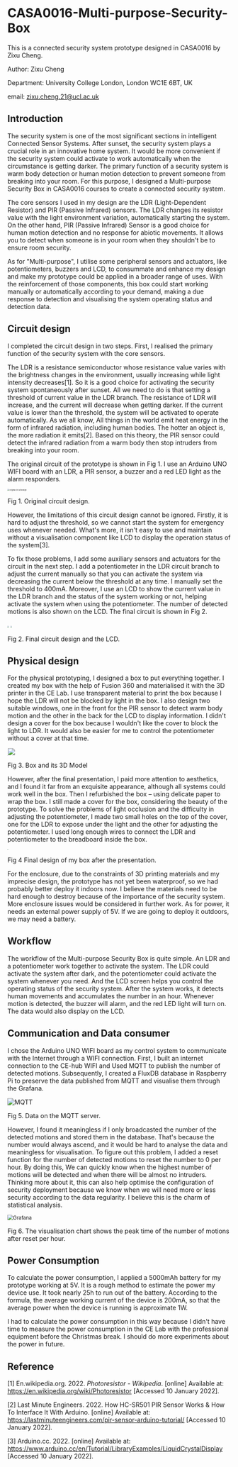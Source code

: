 # CASA0016-Multi-purpose-Security-Box
This is a connected security system prototype designed in CASA0016 by Zixu Cheng.

Author: Zixu Cheng

Department: University College London, London WC1E 6BT, UK

email: zixu.cheng.21@ucl.ac.uk

## Introduction

The security system is one of the most significant sections in intelligent Connected Sensor Systems. After sunset, the security system plays a crucial role in an innovative home system. It would be more convenient if the security system could activate to work automatically when the circumstance is getting darker. The primary function of a security system is warm body detection or human motion detection to prevent someone from breaking into your room. For this purpose, I designed a Multi-purpose Security Box in CASA0016 courses to create a connected security system.

The core sensors I used in my design are the LDR (Light-Dependent Resistor) and PIR (Passive Infrared) sensors. The LDR changes its resistor value with the light environment variation, automatically starting the system. On the other hand, PIR (Passive Infrared) Sensor is a good choice for human motion detection and no response for abiotic movements. It allows you to detect when someone is in your room when they shouldn't be to ensure room security.

As for "Multi-purpose", I utilise some peripheral sensors and actuators, like potentiometers, buzzers and LCD, to consummate and enhance my design and make my prototype could be applied in a broader range of uses. With the reinforcement of those components, this box could start working manually or automatically according to your demand, making a due response to detection and visualising the system operating status and detection data.

## Circuit design

I completed the circuit design in two steps. First, I realised the primary function of the security system with the core sensors. 

The LDR is a resistance semiconductor whose resistance value varies with the brightness changes in the environment, usually increasing while light intensity decreases[1]. So it is a good choice for activating the security system spontaneously after sunset. All we need to do is that setting a threshold of current value in the LDR branch. The resistance of LDR will increase, and the current will decrease when getting darker. If the current value is lower than the threshold, the system will be activated to operate automatically. As we all know, All things in the world emit heat energy in the form of infrared radiation, including human bodies. The hotter an object is, the more radiation it emits[2]. Based on this theory, the PIR sensor could detect the infrared radiation from a warm body then stop intruders from breaking into your room.

The original circuit of the prototype is shown in Fig 1. I use an Arduino UNO WIFI board with an LDR, a PIR sensor, a buzzer and a red LED light as the alarm responders.

<img src=".\imgs\Original circuit.png" alt="Original circuit design" style="zoom:27%;" />

Fig 1. Original circuit design.

However, the limitations of this circuit design cannot be ignored. Firstly, it is hard to adjust the threshold, so we cannot start the system for emergency uses whenever needed. What's more, it isn't easy to use and maintain without a visualisation component like LCD to display the operation status of the system[3].

To fix those problems, I add some auxiliary sensors and actuators for the circuit in the next step. I add a potentiometer in the LDR circuit branch to adjust the current manually so that you can activate the system via decreasing the current below the threshold at any time. I manually set the threshold to 400mA. Moreover, I use an LCD to show the current value in the LDR branch and the status of the system working or not, helping activate the system when using the potentiometer. The number of detected motions is also shown on the LCD. The final circuit is shown in Fig 2.

<img src=".\imgs\Final circuit.png" style="zoom:20%;" /> <img src=".\imgs\LCD.jpg" style="zoom:20%;" />

Fig 2. Final circuit design and the LCD.

## Physical design

For the physical prototyping, I designed a box to put everything together. I created my box with the help of Fusion 360 and materialised it with the 3D printer in the CE Lab. I use transparent material to print the box because I hope the LDR will not be blocked by light in the box. I also design two suitable windows, one in the front for the PIR sensor to detect warm body motion and the other in the back for the LCD to display information. I didn't design a cover for the box because I wouldn't like the cover to block the light to LDR. It would also be easier for me to control the potentiometer without a cover at that time.

<img src=".\imgs\original box.jpg" style="zoom:5%;" /><img src=".\imgs\3D model.gif" style="zoom:100%;" />

Fig 3. Box and its 3D Model

However, after the final presentation, I paid more attention to aesthetics, and I found it far from an exquisite appearance, although all systems could work well in the box. Then I refurbished the box – using delicate paper to wrap the box. I still made a cover for the box, considering the beauty of the prototype. To solve the problems of light occlusion and the difficulty in adjusting the potentiometer, I made two small holes on the top of the cover, one for the LDR to expose under the light and the other for adjusting the potentiometer. I used long enough wires to connect the LDR and potentiometer to the breadboard inside the box.

<img src=".\imgs\final box.jpg" style="zoom:10%;" />

Fig 4 Final design of my box after the presentation.

For the enclosure, due to the constraints of 3D printing materials and my imprecise design, the prototype has not yet been waterproof, so we had probably better deploy it indoors now. I believe the materials need to be hard enough to destroy because of the importance of the security system. More enclosure issues would be considered in further work. As for power, it needs an external power supply of 5V. If we are going to deploy it outdoors, we may need a battery.

## Workflow

The workflow of the Multi-purpose Security Box is quite simple. An LDR and a potentiometer work together to activate the system. The LDR could activate the system after dark, and the potentiometer could activate the system whenever you need. And the LCD screen helps you control the operating status of the security system. After the system works, it detects human movements and accumulates the number in an hour. Whenever motion is detected, the buzzer will alarm, and the red LED light will turn on. The data would also display on the LCD.

## Communication and Data consumer

I chose the Arduino UNO WIFI board as my control system to communicate with the Internet through a WIFI connection. First, I built an internet connection to the CE-hub WIFI and Used MQTT to publish the number of detected motions. Subsequently, I created a FluxDB database in Raspberry Pi to preserve the data published from MQTT and visualise them through the Grafana.

<img src=".\imgs\MQTT.png" alt="MQTT" style="zoom:100%;" />

Fig 5. Data on the MQTT server.

However, I found it meaningless if I only broadcasted the number of the detected motions and stored them in the database. That's because the number would always ascend, and it would be hard to analyse the data and meaningless for visualisation. To figure out this problem, I added a reset function for the number of detected motions to reset the number to 0 per hour. By doing this, We can quickly know when the highest number of motions will be detected and when there will be almost no intruders. Thinking more about it, this can also help optimise the configuration of security deployment because we know when we will need more or less security according to the data regularity. I believe this is the charm of statistical analysis.

<img src=".\imgs\Grafana.gif" alt="Grafana" style="zoom:80%;" />

Fig 6. The visualisation chart shows the peak time of the number of motions after reset per hour.

## Power Consumption

To calculate the power consumption, I applied a 5000mAh battery for my prototype working at 5V. It is a rough method to estimate the power my device use. It took nearly 25h to run out of the battery. According to the formula, the average working current of the device is 200mA, so that the average power when the device is running is approximate 1W.

I had to calculate the power consumption in this way because I didn't have time to measure the power consumption in the CE Lab with the professional equipment before the Christmas break. I should do more experiments about the power in future.

## Reference 

[1] En.wikipedia.org. 2022. *Photoresistor - Wikipedia*. [online] Available at: <https://en.wikipedia.org/wiki/Photoresistor> [Accessed 10 January 2022].

[2] Last Minute Engineers. 2022. How HC-SR501 PIR Sensor Works & How To Interface It With Arduino. [online] Available at: <https://lastminuteengineers.com/pir-sensor-arduino-tutorial/> [Accessed 10 January 2022].

[3] Arduino.cc. 2022. [online] Available at: <https://www.arduino.cc/en/Tutorial/LibraryExamples/LiquidCrystalDisplay> [Accessed 10 January 2022].
